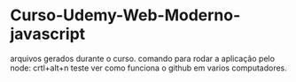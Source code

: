 # Curso-Udemy-Web-Moderno-javascript
arquivos gerados durante o curso.
comando para rodar a aplicação pelo node: crtl+alt+n
teste ver como funciona o github em varios computadores.
